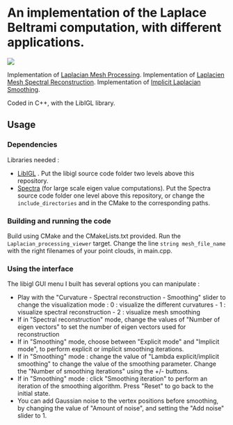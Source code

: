 # An implementation of the Laplace Beltrami computation, with different applications.

![](media/giphy.gif)

Implementation of [Laplacian Mesh Processing](https://people.eecs.berkeley.edu/~jrs/meshpapers/Sorkine.pdf).
Implementation of [Laplacien Mesh Spectral Reconstruction](https://members.loria.fr/Bruno.Levy/papers/Laplacian_SMI_2006.pdf).
Implementation of [Implicit Laplacian Smoothing](http://citeseerx.ist.psu.edu/viewdoc/download?doi=10.1.1.2.5347&rep=rep1&type=pdf).

Coded in C++, with the LibIGL library.

## Usage
### Dependencies
Libraries needed : 
- [LibIGL](https://github.com/libigl/libigl) . Put the libigl source code folder two levels above this repository.
- [Spectra](https://spectralib.org/download.html) (for large scale eigen value computations). Put the Spectra source code folder one level above this repository, or change the ```include_directories``` and in the CMake to the corresponding paths.

### Building and running the code
Build using CMake and the CMakeLists.txt provided.
Run the ```Laplacian_processing_viewer``` target.
Change the line ```string mesh_file_name``` with the right filenames of your point clouds, in main.cpp.

### Using the interface
The libigl GUI menu I built has several options you can manipulate : 
- Play with the "Curvature - Spectral reconstruction - Smoothing" slider to change the visualization mode : 
0 : visualize the different curvatures - 1 : visualize spectral reconstruction - 2 : visualize mesh smoothing
- If in  "Spectral reconstruction" mode, change the values of "Number of eigen vectors" to set the number of eigen vectors used for reconstruction
- If in "Smoothing" mode, choose between "Explicit mode" and "Implicit mode", to perform explicit or implicit smoothing iterations.  
- If in "Smoothing" mode : change the value of "Lambda explicit/implicit smoothing" to change the value of the smoothing parameter. Change the "Number of smoothing iterations" using the +/- buttons.
- If in "Smoothing" mode : click "Smoothing iteration" to perform an iteration of the smoothing algorithm. Press "Reset" to go back to the initial state.
- You can add Gaussian noise to the vertex positions before smoothing, by changing the value of "Amount of noise", and setting the "Add noise" slider to 1.
